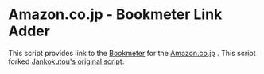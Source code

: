 Amazon.co.jp - Bookmeter Link Adder
===================================

This script provides link to the [Bookmeter][bm] for the [Amazon.co.jp][aj] .
This script forked [Jankokutou's original script](http://userscripts.org/scripts/show/99898).

[bm]: http://bookmeter.com/ "読書メーター"
[aj]: http://www.amazon.co.jp/
